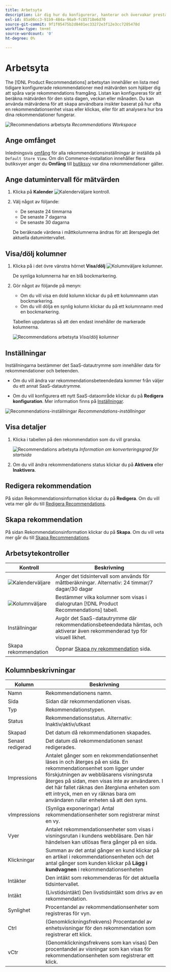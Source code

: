 ```yaml
---
title: Arbetsyta
description: Lär dig hur du konfigurerar, hanterar och övervakar prestandan för produktrekommendationer.
exl-id: 85a06cc3-91b9-484a-96a9-fc85718e6d70
source-git-commit: 9f1f05475b2d8401ec33272e3f12e3cc7285478d
workflow-type: tm+mt
source-wordcount: '0'
ht-degree: 0%

---
```


# Arbetsyta

The [!DNL Product Recommendations] arbetsytan innehåller en lista med tidigare konfigurerade rekommendationer med mätvärden som hjälper dig att spåra varje rekommendations framgång. Listan kan konfigureras för att beräkna mätvärden för den sista dagen, veckan eller månaden. Du kan använda mätvärdena för att skapa användbara insikter baserat på hur ofta en rekommendationsenhet visas eller klickas, eller för att analysera hur bra dina rekommendationer fungerar.

![Recommendations arbetsyta](assets/workspace.png)
_Recommendations Workspace_

## Ange omfånget

Inledningsvis [omfång](https://docs.magento.com/user-guide/stores/websites-stores-views.html) för alla rekommendationsinställningar är inställda på `Default Store View`. Om din Commerce-installation innehåller flera butiksvyer anger du **Omfång** till [butiksvy](https://docs.magento.com/user-guide/configuration/scope.html) var dina rekommendationer gäller.

## Ange datumintervall för mätvärden

1. Klicka på **Kalender** ![Kalenderväljare](assets/icon-calendar.png) kontroll.

1. Välj något av följande:

   - De senaste 24 timmarna
   - De senaste 7 dagarna
   - De senaste 30 dagarna

   De beräknade värdena i måttkolumnerna ändras för att återspegla det aktuella datumintervallet.

## Visa/dölj kolumner

1. Klicka på i det övre vänstra hörnet **Visa/dölj** ![Kolumnväljare](assets/icon-show-hide-columns.png) kolumner.

   De synliga kolumnerna har en blå bockmarkering.

1. Gör något av följande på menyn:

   - Om du vill visa en dold kolumn klickar du på ett kolumnnamn utan bockmarkering.
   - Om du vill dölja en synlig kolumn klickar du på ett kolumnnamn med en bockmarkering.

   Tabellen uppdateras så att den endast innehåller de markerade kolumnerna.

   ![Recommendations arbetsyta](assets/workspace-select-columns.png)
   _Visa/dölj kolumner_

## Inställningar

Inställningarna bestämmer det SaaS-datautrymme som innehåller data för rekommendationer och beteenden.

- Om du vill ändra var rekommendationsbeteendedata kommer från väljer du ett annat SaaS-datautrymme.

- Om du vill konfigurera ett nytt SaaS-dataområde klickar du på **Redigera konfiguration**. Mer information finns på [Inställningar](settings.md).

![Recommendations-inställningar](assets/settings.png)
_Recommendations-inställningar_

## Visa detaljer

1. Klicka i tabellen på den rekommendation som du vill granska.

   ![Recommendations arbetsyta](assets/recommendation-detail.png)
   _Information om konverteringsgrad för startsida_

1. Om du vill ändra rekommendationens status klickar du på **Aktivera** eller **Inaktivera**.

## Redigera rekommendation

På sidan Rekommendationsinformation klickar du på **Redigera**. Om du vill veta mer går du till [Redigera Recommendations](edit.md).

## Skapa rekommendation

På sidan Rekommendationsinformation klickar du på **Skapa**. Om du vill veta mer går du till [Skapa Recommendations](create.md).

## Arbetsytekontroller

| Kontroll | Beskrivning |
|---|---|
| ![Kalenderväljare](assets/icon-calendar.png) | Anger det tidsintervall som används för måttberäkningar. Alternativ: 24 timmar/7 dagar/30 dagar |
| ![Kolumnväljare](assets/icon-show-hide-columns.png) | Bestämmer vilka kolumner som visas i dialogrutan [!DNL Product Recommendations] tabell. |
| Inställningar | Avgör det SaaS-datautrymme där rekommendationsbeteendedata hämtas, och aktiverar även rekommenderad typ för visuell likhet. |
| Skapa rekommendation | Öppnar [Skapa ny rekommendation](create.md) sida. |

## Kolumnbeskrivningar

| Kolumn | Beskrivning |
|---|---|
| Namn | Rekommendationens namn. |
| Sida | Sidan där rekommendationen visas. |
| Typ | Rekommendationstypen. |
| Status | Rekommendationsstatus. Alternativ: Inaktiv/aktiv/utkast |
| Skapad | Det datum då rekommendationen skapades. |
| Senast redigerad | Det datum då rekommendationen senast redigerades. |
| Impressions | Antalet gånger som en rekommendationsenhet läses in och återges på en sida. En rekommendationsenhet som ligger under förskjutningen av webbläsarens visningsruta återges på sidan, men visas inte av användaren. I det här fallet räknas den återgivna enheten som ett intryck, men en vy räknas bara om användaren rullar enheten så att den syns. |
| vImpressions | (Synliga exponeringar) Antal rekommendationsenheter som registrerar minst en vy. |
| Vyer | Antalet rekommendationsenheter som visas i visningsrutan i kundens webbläsare. Den här händelsen kan utlösas flera gånger på en sida. |
| Klickningar | Summan av det antal gånger en kund klickar på en artikel i rekommendationsenheten och det antal gånger som kunden klickar på **Lägg i kundvagnen** i rekommendationsenheten |
| Intäkter | Den intäkt som rekommenderas för det aktuella tidsintervallet. |
| Intäkt | (Livstidsintäkt) Den livstidsintäkt som drivs av en rekommendation. |
| Synlighet | Procentandel av rekommendationsenheter som registreras för vyn. |
| Ctrl | (Genomklickningsfrekvens) Procentandel av enhetsvisningar för den rekommendation som registrerar ett klick. |
| vCtr | (Genomklickningsfrekvens som kan visas) Den procentandel av visningar som kan visas för rekommendationsenheten som registrerar ett klick. |
